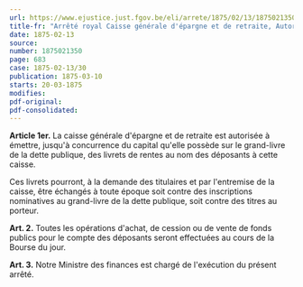 ```yaml
---
url: https://www.ejustice.just.fgov.be/eli/arrete/1875/02/13/1875021350/justel
title-fr: "Arrêté royal Caisse générale d'épargne et de retraite, Autorisation d'émettre des livrets de rentes au nom des déposants à cette caisse."
date: 1875-02-13
source:
number: 1875021350
page: 683
case: 1875-02-13/30
publication: 1875-03-10
starts: 20-03-1875
modifies:
pdf-original:
pdf-consolidated:
---
```


**Article 1er.** La caisse générale d'épargne et de retraite est autorisée à émettre, jusqu'à concurrence du capital qu'elle possède sur le grand-livre de la dette publique, des livrets de rentes au nom des déposants à cette caisse.

Ces livrets pourront, à la demande des titulaires et par l'entremise de la caisse, être échangés à toute époque soit contre des inscriptions nominatives au grand-livre de la dette publique, soit contre des titres au porteur.

**Art. 2.** Toutes les opérations d'achat, de cession ou de vente de fonds publics pour le compte des déposants seront effectuées au cours de la Bourse du jour.

**Art. 3.** Notre Ministre des finances est chargé de l'exécution du présent arrêté.
